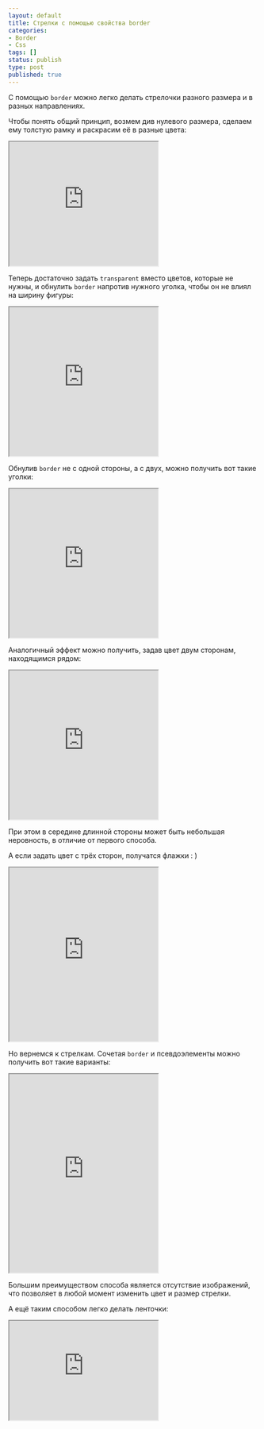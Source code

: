 ```yaml
---
layout: default
title: Стрелки с помощью свойства border
categories:
- Border
- Css
tags: []
status: publish
type: post
published: true
---
```

С помощью <code>border</code> можно легко делать стрелочки разного размера и в разных направлениях.

Чтобы понять общий принцип, возмем див нулевого размера, сделаем ему толстую рамку и раскрасим её в разные цвета<!--more-->:

<iframe class="jsbin" style="height: 250px" src="http://jsbin.com/aKUZaB/1/embed?css,output"></iframe>

Теперь достаточно задать <code>transparent</code> вместо цветов, которые не нужны, и обнулить <code>border</code> напротив нужного уголка, чтобы он не влиял на ширину фигуры:

<iframe class="jsbin" style="height: 300px" src="http://jsbin.com/aKUZaB/2/embed?css,output"></iframe>

Обнулив <code>border</code> не с одной стороны, а с двух, можно получить вот такие уголки:

<iframe class="jsbin" style="height: 300px" src="http://jsbin.com/aKUZaB/3/embed?css,output"></iframe>

Аналогичный эффект можно получить, задав цвет двум сторонам, находящимся рядом:

<iframe class="jsbin" style="height: 300px" src="http://jsbin.com/aKUZaB/8/embed?css,output"></iframe>

При этом в середине длинной стороны может быть небольшая неровность, в отличие от первого способа.

А если задать цвет с трёх сторон, получатся флажки : )

<iframe class="jsbin" style="height: 350px" src="http://jsbin.com/aKUZaB/13/embed?output"></iframe>

Но вернемся к стрелкам. Сочетая <code>border</code> и псевдоэлементы можно получить вот такие варианты:

<iframe class="jsbin" style="height: 400px" src="http://jsbin.com/aKUZaB/5/embed?css,output"></iframe>

Большим преимуществом способа является отсутствие изображений, что позволяет в любой момент изменить цвет и размер стрелки.

А ещё таким способом легко делать ленточки:

<iframe class="jsbin" style="height: 200px" src="http://jsbin.com/oVagUqa/2/embed?output"></iframe>
